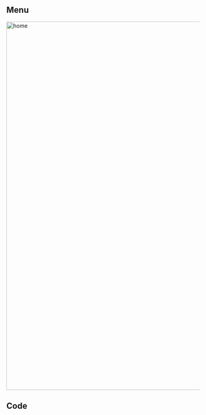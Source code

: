 ## Menu
<img width="960" alt="home" src="https://github.com/user-attachments/assets/cdc34b05-052f-4a62-8cbf-7e1c1db56dfe">

## Code
